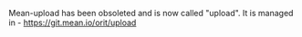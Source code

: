Mean-upload has been obsoleted and is now called "upload".
It is managed in - https://git.mean.io/orit/upload

